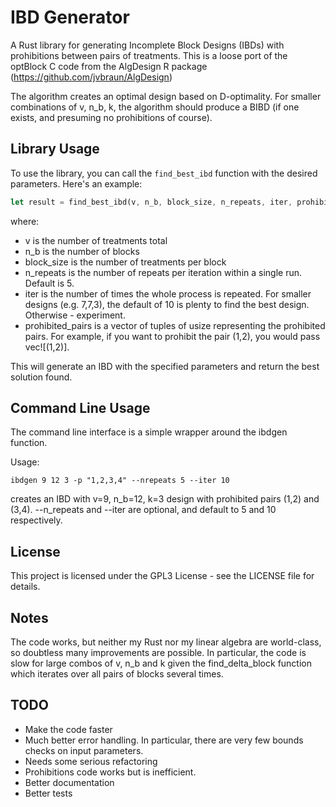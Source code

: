 # IBD Generator

A Rust library for generating Incomplete Block Designs (IBDs) with prohibitions between pairs of treatments. This is a loose port of the optBlock C code from the AlgDesign R package (https://github.com/jvbraun/AlgDesign)

The algorithm creates an optimal design based on D-optimality. For smaller combinations of v, n_b, k, the algorithm should produce a BIBD (if one exists, and presuming no prohibitions of course).

## Library Usage

To use the library, you can call the `find_best_ibd` function with the desired parameters. Here's an example:

```rust
let result = find_best_ibd(v, n_b, block_size, n_repeats, iter, prohibited_pairs);
```
where:
- v is the number of treatments total
- n_b is the number of blocks
- block_size is the number of treatments per block
- n_repeats is the number of repeats per iteration within a single run. Default is 5.
- iter is the number of times the whole process is repeated. For smaller designs (e.g. 7,7,3), the default of 10 is plenty to find the best design. Otherwise - experiment.
- prohibited_pairs is a vector of tuples of usize representing the prohibited pairs. For example, if you want to prohibit the pair (1,2), you would pass vec![(1,2)].

This will generate an IBD with the specified parameters and return the best solution found.

## Command Line Usage
The command line interface is a simple wrapper around the ibdgen function. 

Usage:
```
ibdgen 9 12 3 -p "1,2,3,4" --nrepeats 5 --iter 10 
```
creates an IBD with v=9, n_b=12, k=3 design with prohibited pairs (1,2) and (3,4). --n_repeats and --iter are optional, and default to 5 and 10 respectively.

## License
This project is licensed under the GPL3 License - see the LICENSE file for details.

## Notes
The code works, but neither my Rust nor my linear algebra are world-class, so doubtless many improvements are possible. In particular, the code is slow for large combos of v, n_b and k given the find_delta_block function which iterates over all pairs of blocks several times.

## TODO
- Make the code faster
- Much better error handling. In particular, there are very few bounds checks on input parameters.
- Needs some serious refactoring
- Prohibitions code works but is inefficient.
- Better documentation
- Better tests
